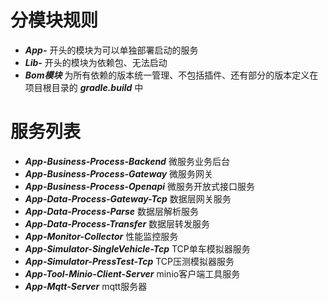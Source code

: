 # 分模块规则
- ***App-*** 开头的模块为可以单独部署启动的服务
- ***Lib-*** 开头的模块为依赖包、无法启动
- ***Bom模块*** 为所有依赖的版本统一管理、不包括插件、还有部分的版本定义在项目根目录的 ***gradle.build*** 中

# 服务列表
- ***App-Business-Process-Backend*** 微服务业务后台
- ***App-Business-Process-Gateway*** 微服务网关
- ***App-Business-Process-Openapi*** 微服务开放式接口服务
- ***App-Data-Process-Gateway-Tcp*** 数据层网关服务
- ***App-Data-Process-Parse*** 数据层解析服务
- ***App-Data-Process-Transfer*** 数据层转发服务
- ***App-Monitor-Collector*** 性能监控服务
- ***App-Simulator-SingleVehicle-Tcp*** TCP单车模拟器服务
- ***App-Simulator-PressTest-Tcp*** TCP压测模拟器服务
- ***App-Tool-Minio-Client-Server*** minio客户端工具服务
- ***App-Mqtt-Server*** mqtt服务器